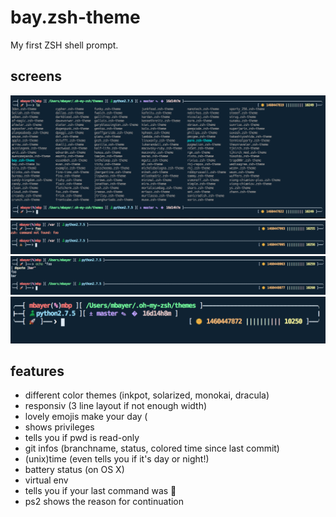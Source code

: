 # bay.zsh-theme

My first ZSH shell prompt.

## screens

![screen_01](https://raw.githubusercontent.com/embayer/bay.zsh-theme/master/img/screen_01.png)
![screen_02](https://raw.githubusercontent.com/embayer/bay.zsh-theme/master/img/screen_02.png)
![screen_03](https://raw.githubusercontent.com/embayer/bay.zsh-theme/master/img/screen_03.png)
![screen_04](https://raw.githubusercontent.com/embayer/bay.zsh-theme/master/img/screen_04.png)

## features

- different color themes (inkpot, solarized, monokai, dracula)
- responsiv (3 line layout if not enough width)
- lovely emojis make your day (
- shows privileges
- tells you if pwd is read-only
- git infos (branchname, status, colored time since last commit)
- (unix)time (even tells you if it's day or night!)
- battery status (on OS X)
- virtual env
- tells you if your last command was 💩
- ps2 shows the reason for continuation

